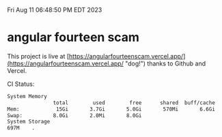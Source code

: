 Fri Aug 11 06:48:50 PM EDT 2023

# angular fourteen scam


This project is live at [https://angularfourteenscam.vercel.app/](https://angularfourteenscam.vercel.app/ "dog!") thanks to Github and Vercel.

CI Status: 

```bash
System Memory
               total        used        free      shared  buff/cache   available
Mem:            15Gi       3.7Gi       5.0Gi       570Mi       6.6Gi        10Gi
Swap:          8.0Gi       2.0Mi       8.0Gi
System Storage
697M	.
```
